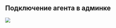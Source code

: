 <h2>Подключение агента в админке</h2>
<img src = "https://user-images.githubusercontent.com/98646246/180838355-684f4b82-3920-45f1-b818-44022827875a.png">

